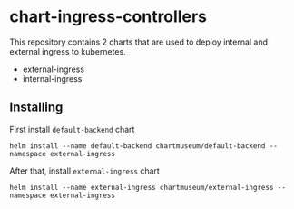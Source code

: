# chart-ingress-controllers
This repository contains 2 charts that are used to deploy internal and external ingress to kubernetes.
- external-ingress
- internal-ingress

## Installing
First install `default-backend` chart
```
helm install --name default-backend chartmuseum/default-backend --namespace external-ingress
```

After that, install `external-ingress` chart
```
helm install --name external-ingress chartmuseum/external-ingress --namespace external-ingress
```